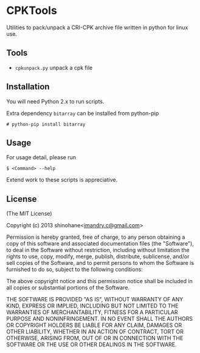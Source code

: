 CPKTools
========

Utilities to pack/unpack a CRI-CPK archive file written in python for linux
use.

Tools
-----

* `cpkunpack.py` unpack a cpk file

Installation
------------

You will need Python 2.x to run scripts. 

Extra dependency `bitarray` can be installed from python-pip

```
# python-pip install bitarray
```

Usage
-----

For usage detail, please run

```
$ <Command> --help
```

Extend work to these scripts is appreciative.

License
-------

(The MIT License)

Copyright (c) 2013 shinohane&lt;imandry.c@gmail.com&gt;

Permission is hereby granted, free of charge, to any person obtaining a copy
of this software and associated documentation files (the "Software"), to
deal in the Software without restriction, including without limitation the 
rights to use, copy, modify, merge, publish, distribute, sublicense, and/or
sell copies of the Software, and to permit persons to whom the Software is
furnished to do so, subject to the following conditions:

The above copyright notice and this permission notice shall be included in
all copies or substantial portions of the Software.

THE SOFTWARE IS PROVIDED "AS IS", WITHOUT WARRANTY OF ANY KIND, EXPRESS OR
IMPLIED, INCLUDING BUT NOT LIMITED TO THE WARRANTIES OF MERCHANTABILITY,
FITNESS FOR A PARTICULAR PURPOSE AND NONINFRINGEMENT. IN NO EVENT SHALL THE 
AUTHORS OR COPYRIGHT HOLDERS BE LIABLE FOR ANY CLAIM, DAMAGES OR OTHER
LIABILITY, WHETHER IN AN ACTION OF CONTRACT, TORT OR OTHERWISE, ARISING
FROM, OUT OF OR IN CONNECTION WITH THE SOFTWARE OR THE USE OR OTHER DEALINGS
IN THE SOFTWARE.

